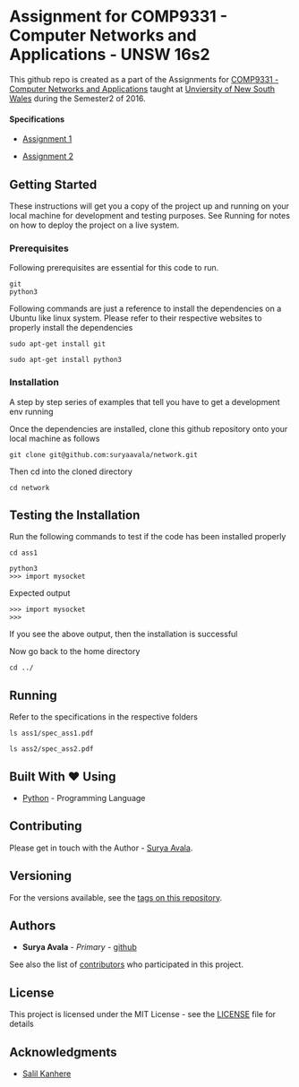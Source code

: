 # Assignment for COMP9331 - Computer Networks and Applications - UNSW 16s2

This github repo is created as a part of the Assignments for [COMP9331 - Computer Networks and Applications](http://www.cse.unsw.edu.au/~cs9417) taught at [Unviersity of New South Wales](https://www.unsw.edu.au) during the Semester2 of 2016.

#### Specifications

* [Assignment 1](https://webcms3.cse.unsw.edu.au/static/uploads/course/COMP3331/16s2/bbf69093f0f24a15e5824a21ddb2a5f56c18e749130d48ceb303d0c5ce082e87/Assignment1.pdf)

* [Assignment 2](https://webcms3.cse.unsw.edu.au/static/uploads/course/COMP3331/16s2/0c2c81320c3c52506060eb8643d7c05d57baad829c90b51b8291f30155cedc78/Assignment2.pdf)



## Getting Started

These instructions will get you a copy of the project up and running on your local machine for development and testing purposes. See Running for notes on how to deploy the project on a live system.

### Prerequisites

Following prerequisites are essential for this code to run.

```
git
python3
```

Following commands are just a reference to install the dependencies on a Ubuntu like linux system. Please refer to their respective websites to properly install the dependencies

```
sudo apt-get install git

sudo apt-get install python3
```

### Installation

A step by step series of examples that tell you have to get a development env running

Once the dependencies are installed, clone this github repository onto your local machine as follows
```
git clone git@github.com:suryaavala/network.git
```

Then cd into the cloned directory

```
cd network
```

## Testing the Installation

Run the following commands to test if the code has been installed properly

```
cd ass1

python3
>>> import mysocket
```

Expected output
```
>>> import mysocket
>>>
```
If you see the above output, then the installation is successful

Now go back to the home directory

```
cd ../
```

## Running

Refer to the specifications in the respective folders

```
ls ass1/spec_ass1.pdf

ls ass2/spec_ass2.pdf
```


## Built With :heart: Using

* [Python](https://www.python.org/) - Programming Language


## Contributing

Please get in touch with the Author - [Surya Avala](https://twitter.com/suryaavala).

## Versioning

For the versions available, see the [tags on this repository](https://github.com/suryaavala/network/tags).

## Authors

* **Surya Avala** - *Primary* - [github](https://github.com/suryaavala)

See also the list of [contributors](https://github.com/suryaavala/network/contributors) who participated in this project.

## License

This project is licensed under the MIT License - see the [LICENSE](https://github.com/suryaavala/network/blob/master/LICENSE) file for details

## Acknowledgments

* [Salil Kanhere](https://www.cse.unsw.edu.au/~salilk/)
